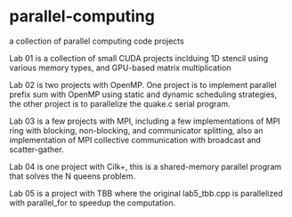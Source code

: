 # parallel-computing
a collection of parallel computing code projects

Lab 01 is a collection of small CUDA projects inclduing 1D stencil using various memory types, and GPU-based matrix multiplication

Lab 02 is two projects with OpenMP. One project is to implement parallel prefix sum with OpenMP using static and dynamic scheduling strategies, the other project is to parallelize the quake.c serial program.

Lab 03 is a few projects with MPI, including a few implementations of MPI ring with blocking, non-blocking, and communicator splitting, also an implementation of MPI collective communication with broadcast and scatter-gather.

Lab 04 is one project with Cilk+, this is a shared-memory parallel program that solves the N queens problem.

Lab 05 is a project with TBB where the original lab5_tbb.cpp is parallelized with parallel_for to speedup the computation.
